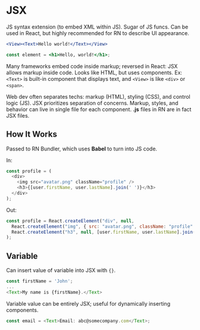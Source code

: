 # JSX

JS syntax extension (to embed XML within JS). Sugar of JS funcs. Can be used in React, but highly recommended for RN to describe UI appearance.

```jsx
<View><Text>Hello world!</Text></View>
```

```jsx
const element = <h1>Hello, world!</h1>;
```

Many frameworks embed code inside markup; reversed in React: JSX allows markup inside code. Looks like HTML, but uses components. Ex: `<Text>` is built-in component that displays text, and `<View>` is like `<div>` or `<span>`.

Web dev often separates techs: markup (HTML), styling (CSS), and control logic (JS). JSX prioritizes separation of concerns. Markup, styles, and behavior can live in single file for each component. **.js** files in RN are in fact JSX files.

## How It Works

Passed to RN Bundler, which uses **Babel** to turn into JS code.

In:

```javascript
const profile = (
  <div>
    <img src="avatar.png" className="profile" />
    <h3>{[user.firstName, user.lastName].join(' ')}</h3>
  </div>
);
```

Out:

```javascript
const profile = React.createElement("div", null,
  React.createElement("img", { src: "avatar.png", className: "profile" }),
  React.createElement("h3", null, [user.firstName, user.lastName].join(" "))
);
```

## Variable

Can insert value of variable into JSX with `{}`.

```javascript
const firstName = 'John';
...
<Text>My name is {firstName}.</Text>
```

Variable value can be entirely JSX; useful for dynamically inserting components.

```javascript
const email = <Text>Email: abc@somecompany.com</Text>;
```
